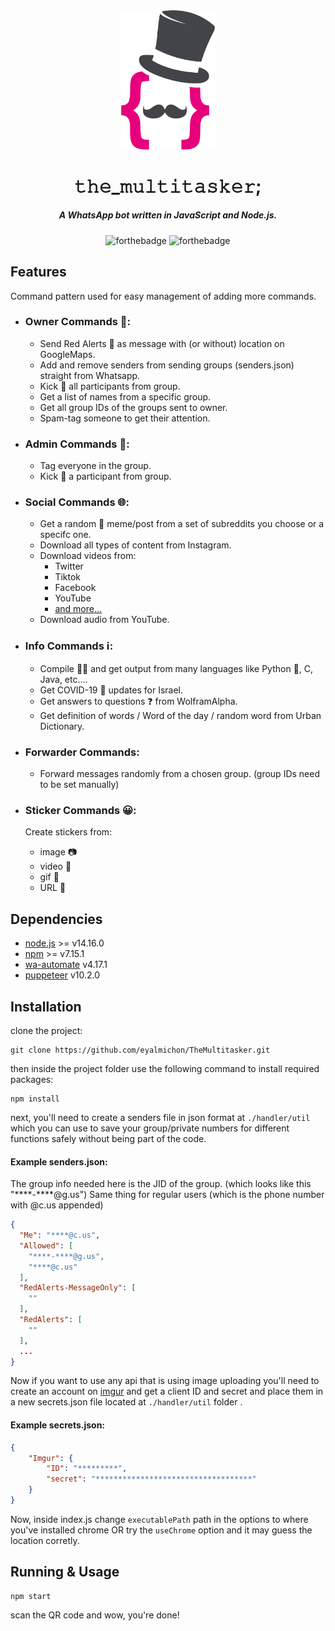<div align="center">

<img src="./images/the_multitasker_logo.png" width="150">

<h1>𝚝𝚑𝚎_𝚖𝚞𝚕𝚝𝚒𝚝𝚊𝚜𝚔𝚎𝚛;</h1>

<h5> A WhatsApp bot written in JavaScript and Node.js.</h5>

![forthebadge](https://img.shields.io/badge/Made%20with-Node.js-8bbf3d)
![forthebadge](https://img.shields.io/badge/version-1.4.1-blueviolet)


</div>


## Features

Command pattern used for easy management of adding more commands.
<!--  -->
- ### Owner Commands 👑:
  - Send Red Alerts 🚀 as message with (or without) location on GoogleMaps.
  - Add and remove senders from sending groups (senders.json) straight from Whatsapp.
  - Kick 🦶 all participants from group.
  - Get a list of names from a specific group.
  - Get all group IDs of the groups sent to owner.
  - Spam-tag someone to get their attention.

- ### Admin Commands 💼:
  - Tag everyone in the group.
  - Kick 🦶 a participant from group.
  
- ### Social Commands 🌐:
  - Get a random 🎲 meme/post from a set of subreddits you choose or a specifc one.
  - Download all types of content from Instagram.
  - Download videos from:
    - Twitter
    - Tiktok
    - Facebook
    - YouTube
    - [and more...](http://ytdl-org.github.io/youtube-dl/supportedsites.html)
  - Download audio from YouTube.

- ### Info Commands ℹ:
  - Compile 👨‍💻 and get output from many languages like Python 🐍, C, Java, etc....
  - Get COVID-19 🦠 updates for Israel.
  - Get answers to questions ❓ from WolframAlpha.
  - Get definition of words / Word of the day / random word from Urban Dictionary.

- ### Forwarder Commands:
  - Forward messages randomly from a chosen group. (group IDs need to be set manually)

- ### Sticker Commands 😀:
  Create stickers from:
  - image 📷
  - video 🎥
  - gif 👾
  - URL 🔗


## Dependencies
- [node.js](https://nodejs.org/en/download/) >= v14.16.0
- [npm]() >= v7.15.1
- [wa-automate](https://github.com/open-wa/wa-automate-nodejs) v4.17.1
- [puppeteer](https://github.com/puppeteer/puppeteer#readme) v10.2.0


## Installation

clone the project:
```
git clone https://github.com/eyalmichon/TheMultitasker.git
```
then inside the project folder use the following command to install required packages:
```
npm install
```
next, you'll need to create a senders file in json format at `./handler/util` which you can use to save your group/private numbers for different functions safely without being part of the code.

#### Example senders.json:

The group info needed here is the JID of the group. (which looks like this "\*\*\*\*-\*\*\*\*@g.us")
Same thing for regular users (which is the phone number with @c.us appended)
```json
{
  "Me": "****@c.us",
  "Allowed": [
    "****-****@g.us",
    "****@c.us"
  ],
  "RedAlerts-MessageOnly": [
    ""
  ],
  "RedAlerts": [
    ""
  ],
  ...
}
```
Now if you want to use any api that is using image uploading you'll need to create an account on [imgur](https://imgur.com) and get a client ID and secret and place them in a new secrets.json file located at `./handler/util` folder .

#### Example secrets.json:
```json
{
    "Imgur": {
        "ID": "*********",
        "secret": "***********************************"
    }
}
```

Now, inside index.js change `executablePath` path in the options to where you've installed chrome OR try the `useChrome` option and it may guess the location corretly.


## Running & Usage

```
npm start
```
scan the QR code and wow, you're done!
